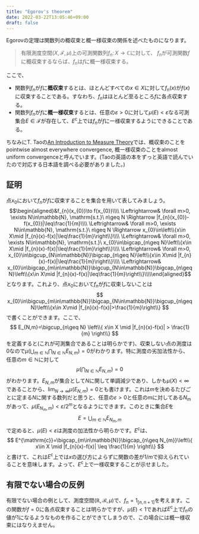 ```yaml
---
title: "Egorov's theorem"
date: 2022-03-22T13:05:46+09:00
draft: false
---
```


Egorovの定理は関数列の概収束と概一様収束の関係を述べたものになります。

>有限測度空間$(X,\mathcal{F},\mu)$上の可測関数列$f_{n}\colon X\to\mathbb{C}$に対して、
$f_{n}$が可測関数$f$に概収束するならば、$f_{n}$は$f$に概一様収束する。

ここで、
- 関数列$f_{n}$が$f$に**概収束**するとは、ほとんどすべての$x\in X$に対して$f_{n}(x)$が$f(x)$に収束することである。すなわち、$f_{n}$はほとんど至るところ$f$に各点収束する。
- 関数列$f_{n}$が$f$に**概一様収束**するとは、任意の$\varepsilon>0$に対して$\mu(E)<\varepsilon$なる可測集合$E\in\mathcal{F}$が存在して、$E^{\mathrm{c}}$上では$f_{n}$が$f$に一様収束するようにできることである。

ちなみにT. Taoの[An Introduction to Measure Theory](https://bookstore.ams.org/gsm-126)では、概収束のことをpointwise almost everywhere convergence, 概一様収束のことをalmost uniform convergenceと呼んでいます。(Taoの英語の本をずっと英語で読んでいたので対応する日本語を調べる必要がありました。)

## 証明
点$x_{0}$において$f_{n}$が$f$に収束することを集合を用いて表してみましょう。
$$\begin{aligned}&f_{n}(x_{0})\to f(x_{0})\\\\ \Leftrightarrow& \forall m>0, \exists N\in\mathbb{N}, \mathrm{s.t.}\ n\geq N \Rightarrow |f_{n}(x_{0})-f(x_{0})|\leq\frac{1}{m}\\\\ \Leftrightarrow& \forall m>0, \exists N\in\mathbb{N}, \mathrm{s.t.}\ n\geq N \Rightarrow x_{0}\in\left\\{x\in X\mid |f_{n}(x)-f(x)|\leq\frac{1}{m}\right\\}\\\\ \Leftrightarrow& \forall m>0, \exists N\in\mathbb{N}, \mathrm{s.t.}\ x_{0}\in\bigcap_{n\geq N}\left\\{x\in X\mid |f_{n}(x)-f(x)|\leq\frac{1}{m}\right\\}\\\\ \Leftrightarrow& \forall m>0,  x_{0}\in\bigcup_{N\in\mathbb{N}}\bigcap_{n\geq N}\left\\{x\in X\mid |f_{n}(x)-f(x)|\leq\frac{1}{m}\right\\}\\\\ \Leftrightarrow& x_{0}\in\bigcap_{m\in\mathbb{N}}\bigcup_{N\in\mathbb{N}}\bigcap_{n\geq N}\left\\{x\in X\mid |f_{n}(x)-f(x)|\leq\frac{1}{m}\right\\}\\\\\end{aligned}$$
となります。これより、点$x_{0}$において$f_{n}$が$f$に収束しないことは
$$
x_{0}\in\bigcup_{m\in\mathbb{N}}\bigcap_{N\in\mathbb{N}}\bigcup_{n\geq N}\left\\{x\in X\mid |f_{n}(x)-f(x)|>\frac{1}{m}\right\\}
$$
で書くことができます。ここで、
$$
E_{N,m}=\bigcup_{n\geq N} \left\\{ x\in X \mid |f_{n}(x)-f(x)| > \frac{1}{m} \right\\}
$$
を定義すると(これが可測集合であることは明らかです)、収束しない点の測度は0なので$\mu(\bigcup_{m\in\mathbb{N}}\bigcap_{N\in\mathbb{N}}E_{N,m})=0$がわかります。特に測度の劣加法性から、任意の$m\in\mathbb{N}$に対して
$$
\mu\left(\bigcap_{N\in\mathbb{N}}E_{N,m}\right)=0
$$
がわかります。$E_{N,m}$が集合として$N$に関して単調減少であり、しかも$\mu(X)<\infty$であることから、$\lim_{N\to\infty}\mu\left(E_{N,m}\right)=0$とも書けます。これは$m$を決めるたびごとに定まる$N$に関する数列だと思うと、任意の$\varepsilon>0$と任意の$m$に対してある$N_{m}$があって、$\mu\left(E_{N_{m},m}\right)<\varepsilon/2^{m}$となるようにできます。このときに集合$E$を
$$
E=\bigcup_{m\in\mathbb{N}}E_{N_{m},m}
$$
で定めると、$\mu(E)<\varepsilon$は測度の加法性から明らかです。$E^{\mathrm{c}}$は、
$$
E^{\mathrm{c}}=\bigcap_{m\in\mathbb{N}}\bigcap_{n\geq N_{m}}\left\\{ x\in X \mid |f_{n}(x)-f(x)| \leq \frac{1}{m} \right\\}
$$
と書けて、これは$E^{\mathrm{c}}$上では$x$の選び方によらずに関数の差が$1/m$で抑えられていることを意味します。よって、$E^{\mathrm{c}}$上で一様収束することが示せました。


## 有限でない場合の反例
有限でない場合の例として、測度空間$(\mathbb{R}, \mathcal{B}, \mu)$で、$f_{n}=1_{[n,n+1]}$を考えます。この関数が$f=0$に各点収束することは明らかですが、$\mu(E)<1$であれば$E^{\mathrm{c}}$上で$f_{n}$の値が1になるようなものを作ることができてしまうので、この場合には概一様収束にはなりえません。
